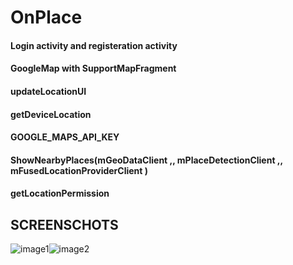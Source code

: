 # OnPlace
#### Login activity and registeration activity
#### GoogleMap with SupportMapFragment
#### updateLocationUI
#### getDeviceLocation
#### GOOGLE_MAPS_API_KEY
#### ShowNearbyPlaces(mGeoDataClient ,, mPlaceDetectionClient ,, mFusedLocationProviderClient )
#### getLocationPermission

## SCREENSCHOTS
![image1](https://user-images.githubusercontent.com/33384304/35189557-725d1d1c-fe55-11e7-95d1-8e2a6cf89b62.png)![image2](https://user-images.githubusercontent.com/33384304/35189558-7284b5d4-fe55-11e7-90b6-dedb3395054a.png)

